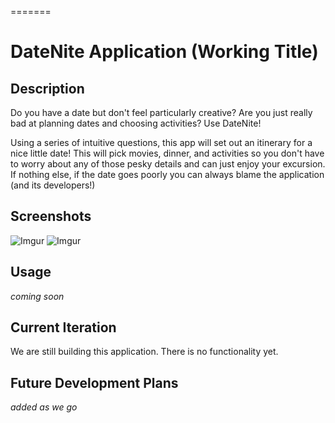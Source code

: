 
=======
# DateNite Application (Working Title)
## Description
Do you have a date but don't feel particularly creative? Are you just really bad at planning dates and choosing activities? Use DateNite! 

Using a series of intuitive questions, this app will set out an itinerary for a nice little date! This will pick movies, dinner, and activities so you don't have to worry about any of those pesky details and can just enjoy your excursion. If nothing else, if the date goes poorly you can always blame the application (and its developers!) 


## Screenshots
![Imgur](https://i.imgur.com/xmk4w8L.png)
![Imgur](https://i.imgur.com/AuH2rsA.png)


## Usage
*coming soon*

## Current Iteration
We are still building this application. There is no functionality yet.

## Future Development Plans
*added as we go*
